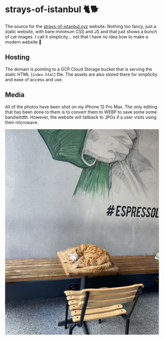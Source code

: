 # strays-of-istanbul 🐈🐕
The source for the [strays-of-istanbul.xyz](https://strays-of-istanbul.xyz) website. Nothing too fancy, just a static website, with bare-minimum CSS and JS and that just shows a bunch of cat images. I call it simplicity... not that I have no idea how to make a modern website 🤫

## Hosting
The domain is pointing to a GCP Cloud Storage bucket that is serving the static HTML (`index.html`) file. The assets are also stored there for simplicity and ease of access and use.

## Media
All of the photos have been shot on my iPhone 12 Pro Max. The only editing that has been done to them is to convert them to WEBP to save some some bandwitdth. However, the website will fallback to JPGs if a user visits using their microwave.

<p align="center">
    <img src="./front.webp" />
</p>
